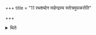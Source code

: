 +++
title = "11 रथशब्देन माहेन्द्रस्य स्तोत्रमुपाकरोति"

+++

<details><summary>थिते</summary>

रथशब्देन माहेन्द्रस्य स्तोत्रमुपाकरोति ११
</details>
